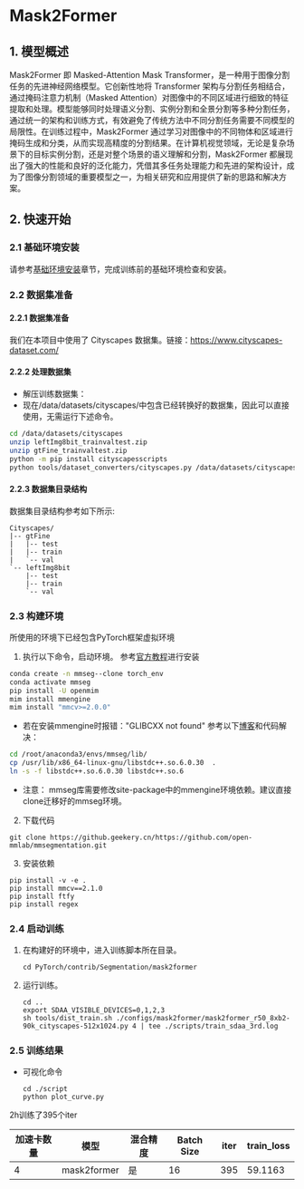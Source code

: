 # Mask2Former

## 1. 模型概述

Mask2Former 即 Masked-Attention Mask Transformer，是一种用于图像分割任务的先进神经网络模型。它创新性地将 Transformer 架构与分割任务相结合，通过掩码注意力机制（Masked Attention）对图像中的不同区域进行细致的特征提取和处理。模型能够同时处理语义分割、实例分割和全景分割等多种分割任务，通过统一的架构和训练方式，有效避免了传统方法中不同分割任务需要不同模型的局限性。在训练过程中，Mask2Former 通过学习对图像中的不同物体和区域进行掩码生成和分类，从而实现高精度的分割结果。在计算机视觉领域，无论是复杂场景下的目标实例分割，还是对整个场景的语义理解和分割，Mask2Former 都展现出了强大的性能和良好的泛化能力，凭借其多任务处理能力和先进的架构设计，成为了图像分割领域的重要模型之一，为相关研究和应用提供了新的思路和解决方案。

## 2. 快速开始

### 2.1 基础环境安装

请参考[基础环境安装](../../../../doc/Environment.md)章节，完成训练前的基础环境检查和安装。


### 2.2 数据集准备
#### 2.2.1 数据集准备

我们在本项目中使用了 Cityscapes 数据集。链接：https://www.cityscapes-dataset.com/

#### 2.2.2 处理数据集

- 解压训练数据集：
- 现在/data/datasets/cityscapes/中包含已经转换好的数据集，因此可以直接使用，无需运行下述命令。
``` bash
cd /data/datasets/cityscapes
unzip leftImg8bit_trainvaltest.zip
unzip gtFine_trainvaltest.zip
python -m pip install cityscapesscripts
python tools/dataset_converters/cityscapes.py /data/datasets/cityscapes/  
```

#### 2.2.3 数据集目录结构

数据集目录结构参考如下所示:

```
Cityscapes/
|-- gtFine
|   |-- test
|   |-- train
|   `-- val
`-- leftImg8bit
    |-- test
    |-- train
    `-- val
```


### 2.3 构建环境
所使用的环境下已经包含PyTorch框架虚拟环境
1. 执行以下命令，启动环境。
参考[官方教程](https://github.com/open-mmlab/mmsegmentation/blob/main/docs/zh_cn/get_started.md)进行安装
```sh
conda create -n mmseg--clone torch_env
conda activate mmseg
pip install -U openmim
mim install mmengine
mim install "mmcv>=2.0.0"
```
- 若在安装mmengine时报错："GLIBCXX not found"
参考以下[博客](https://zhuanlan.zhihu.com/p/685165815)和代码解决：
```sh
cd /root/anaconda3/envs/mmseg/lib/ 
cp /usr/lib/x86_64-linux-gnu/libstdc++.so.6.0.30  .
ln -s -f libstdc++.so.6.0.30 libstdc++.so.6
```
- 注意： mmseg库需要修改site-package中的mmengine环境依赖。建议直接clone迁移好的mmseg环境。

2. 下载代码
``` 
git clone https://github.geekery.cn/https://github.com/open-mmlab/mmsegmentation.git
```
3. 安装依赖
```
pip install -v -e .
pip install mmcv==2.1.0
pip install ftfy
pip install regex
```

### 2.4 启动训练
1. 在构建好的环境中，进入训练脚本所在目录。
    ```
    cd PyTorch/contrib/Segmentation/mask2former
    ```

2. 运行训练。
    ```
    cd ..
    export SDAA_VISIBLE_DEVICES=0,1,2,3
    sh tools/dist_train.sh ./configs/mask2former/mask2former_r50_8xb2-90k_cityscapes-512x1024.py 4 | tee ./scripts/train_sdaa_3rd.log
    ```

### 2.5 训练结果

- 可视化命令
    ```
    cd ./script
    python plot_curve.py
    ```
2h训练了395个iter

| 加速卡数量 | 模型 | 混合精度 | Batch Size | iter | train_loss |
| --- | --- | --- | --- | --- | --- | 
| 4 | mask2former | 是 | 16 |395 | 59.1163 |